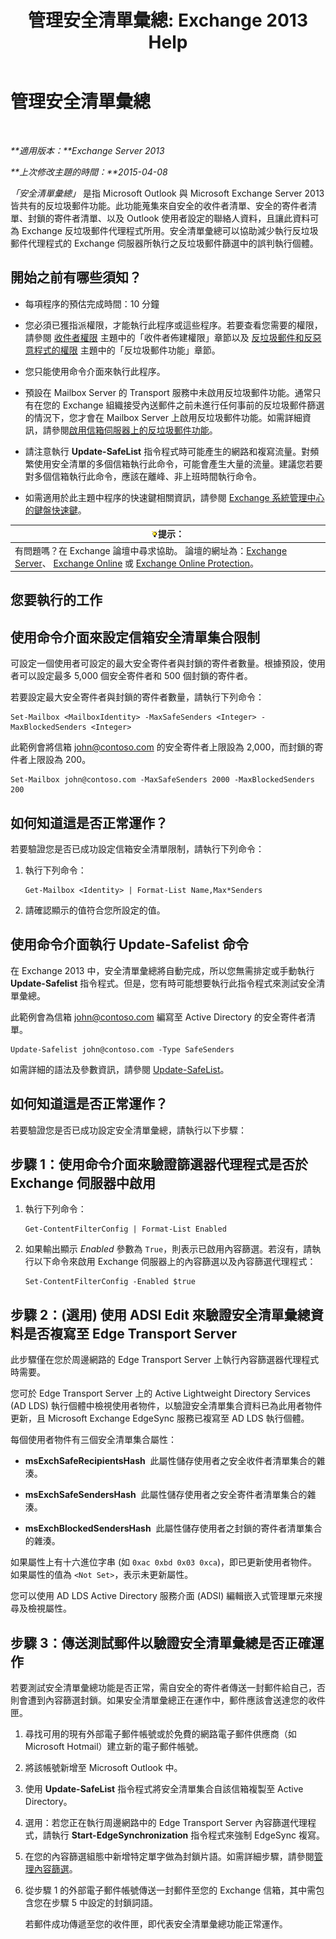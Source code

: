 ﻿---
title: '管理安全清單彙總: Exchange 2013 Help'
TOCTitle: 管理安全清單彙總
ms:assetid: 5ac17168-f411-4cb7-ae98-ebefb865b210
ms:mtpsurl: https://technet.microsoft.com/zh-tw/library/Aa998280(v=EXCHG.150)
ms:contentKeyID: 50473247
ms.date: 05/21/2018
mtps_version: v=EXCHG.150
ms.translationtype: MT
---

# 管理安全清單彙總

 

_**適用版本：**Exchange Server 2013_

_**上次修改主題的時間：**2015-04-08_

*「安全清單彙總」* 是指 Microsoft Outlook 與 Microsoft Exchange Server 2013 皆共有的反垃圾郵件功能。此功能蒐集來自安全的收件者清單、安全的寄件者清單、封鎖的寄件者清單、以及 Outlook 使用者設定的聯絡人資料，且讓此資料可為 Exchange 反垃圾郵件代理程式所用。安全清單彙總可以協助減少執行反垃圾郵件代理程式的 Exchange 伺服器所執行之反垃圾郵件篩選中的誤判執行個體。

## 開始之前有哪些須知？

  - 每項程序的預估完成時間：10 分鐘

  - 您必須已獲指派權限，才能執行此程序或這些程序。若要查看您需要的權限，請參閱 [收件者權限](recipients-permissions-exchange-2013-help.md) 主題中的「收件者佈建權限」章節以及 [反垃圾郵件和反惡意程式的權限](anti-spam-and-anti-malware-permissions-exchange-2013-help.md) 主題中的「反垃圾郵件功能」章節。

  - 您只能使用命令介面來執行此程序。

  - 預設在 Mailbox Server 的 Transport 服務中未啟用反垃圾郵件功能。通常只有在您的 Exchange 組織接受內送郵件之前未進行任何事前的反垃圾郵件篩選的情況下，您才會在 Mailbox Server 上啟用反垃圾郵件功能。如需詳細資訊，請參閱[啟用信箱伺服器上的反垃圾郵件功能](enable-anti-spam-functionality-on-mailbox-servers-exchange-2013-help.md)。

  - 請注意執行 **Update-SafeList** 指令程式時可能產生的網路和複寫流量。對頻繁使用安全清單的多個信箱執行此命令，可能會產生大量的流量。建議您若要對多個信箱執行此命令，應該在離峰、非上班時間執行命令。

  - 如需適用於此主題中程序的快速鍵相關資訊，請參閱 [Exchange 系統管理中心的鍵盤快速鍵](keyboard-shortcuts-in-the-exchange-admin-center-exchange-online-protection-help.md)。

<table>
<thead>
<tr class="header">
<th><img src="images/Bb124558.tip(EXCHG.150).gif" title="提示" alt="提示" />提示：</th>
</tr>
</thead>
<tbody>
<tr class="odd">
<td>有問題嗎？在 Exchange 論壇中尋求協助。 論壇的網址為：<a href="https://go.microsoft.com/fwlink/p/?linkid=60612">Exchange Server</a>、 <a href="https://go.microsoft.com/fwlink/p/?linkid=267542">Exchange Online</a> 或 <a href="https://go.microsoft.com/fwlink/p/?linkid=285351">Exchange Online Protection</a>。</td>
</tr>
</tbody>
</table>


## 您要執行的工作

## 使用命令介面來設定信箱安全清單集合限制

可設定一個使用者可設定的最大安全寄件者與封鎖的寄件者數量。根據預設，使用者可以設定最多 5,000 個安全寄件者和 500 個封鎖的寄件者。

若要設定最大安全寄件者與封鎖的寄件者數量，請執行下列命令：

    Set-Mailbox <MailboxIdentity> -MaxSafeSenders <Integer> -MaxBlockedSenders <Integer>

此範例會將信箱 john@contoso.com 的安全寄件者上限設為 2,000，而封鎖的寄件者上限設為 200。

    Set-Mailbox john@contoso.com -MaxSafeSenders 2000 -MaxBlockedSenders 200

## 如何知道這是否正常運作？

若要驗證您是否已成功設定信箱安全清單限制，請執行下列命令：

1.  執行下列命令：
    
        Get-Mailbox <Identity> | Format-List Name,Max*Senders

2.  請確認顯示的值符合您所設定的值。

## 使用命令介面執行 Update-Safelist 命令

在 Exchange 2013 中，安全清單彙總將自動完成，所以您無需排定或手動執行 **Update-Safelist** 指令程式。但是，您有時可能想要執行此指令程式來測試安全清單彙總。

此範例會為信箱 john@contoso.com 編寫至 Active Directory 的安全寄件者清單。

    Update-Safelist john@contoso.com -Type SafeSenders

如需詳細的語法及參數資訊，請參閱 [Update-SafeList](https://technet.microsoft.com/zh-tw/library/bb125034\(v=exchg.150\))。

## 如何知道這是否正常運作？

若要驗證您是否已成功設定安全清單彙總，請執行以下步驟：

## 步驟 1：使用命令介面來驗證篩選器代理程式是否於 Exchange 伺服器中啟用

1.  執行下列命令：
    
        Get-ContentFilterConfig | Format-List Enabled

2.  如果輸出顯示 *Enabled* 參數為 `True`，則表示已啟用內容篩選。若沒有，請執行以下命令來啟用 Exchange 伺服器上的內容篩選以及內容篩選代理程式：
    
        Set-ContentFilterConfig -Enabled $true

## 步驟 2：(選用) 使用 ADSI Edit 來驗證安全清單彙總資料是否複寫至 Edge Transport Server

此步驟僅在您於周邊網路的 Edge Transport Server 上執行內容篩選器代理程式時需要。

您可於 Edge Transport Server 上的 Active Lightweight Directory Services (AD LDS) 執行個體中檢視使用者物件，以驗證安全清單集合資料已為此用者物件更新，且 Microsoft Exchange EdgeSync 服務已複寫至 AD LDS 執行個體。

每個使用者物件有三個安全清單集合屬性：

  - **msExchSafeRecipientsHash**  此屬性儲存使用者之安全收件者清單集合的雜湊。

  - **msExchSafeSendersHash**  此屬性儲存使用者之安全寄件者清單集合的雜湊。

  - **msExchBlockedSendersHash**  此屬性儲存使用者之封鎖的寄件者清單集合的雜湊。

如果屬性上有十六進位字串 (如 `0xac 0xbd 0x03 0xca`)，即已更新使用者物件。如果屬性的值為 `<Not Set>`，表示未更新屬性。

您可以使用 AD LDS Active Directory 服務介面 (ADSI) 編輯嵌入式管理單元來搜尋及檢視屬性。

## 步驟 3：傳送測試郵件以驗證安全清單彙總是否正確運作

若要測試安全清單彙總功能是否正常，需自安全的寄件者傳送一封郵件給自己，否則會遭到內容篩選封鎖。如果安全清單彙總正在運作中，郵件應該會送達您的收件匣。

1.  尋找可用的現有外部電子郵件帳號或於免費的網路電子郵件供應商（如 Microsoft Hotmail）建立新的電子郵件帳號。

2.  將該帳號新增至 Microsoft Outlook 中。

3.  使用 **Update-SafeList** 指令程式將安全清單集合自該信箱複製至 Active Directory。

4.  選用：若您正在執行周邊網路中的 Edge Transport Server 內容篩選代理程式，請執行 **Start-EdgeSynchronization** 指令程式來強制 EdgeSync 複寫。

5.  在您的內容篩選組態中新增特定單字做為封鎖片語。如需詳細步驟，請參閱[管理內容篩選](manage-content-filtering-exchange-2013-help.md)。

6.  從步驟 1 的外部電子郵件帳號傳送一封郵件至您的 Exchange 信箱，其中需包含您在步驟 5 中設定的封鎖詞語。
    
    若郵件成功傳遞至您的收件匣，即代表安全清單彙總功能正常運作。

